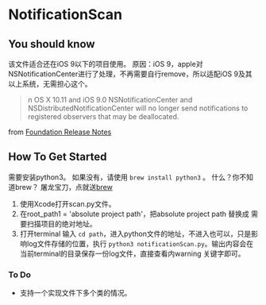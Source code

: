 # NotificationScan

## You should know

该文件适合还在iOS 9以下的项目使用。
原因：iOS 9，apple对NSNotificationCenter进行了处理，不再需要自行remove，所以适配iOS 9及其以上系统，无需担心这个。

> n OS X 10.11 and iOS 9.0 NSNotificationCenter and NSDistributedNotificationCenter will no longer send notifications to registered observers that may be deallocated. 

from [Foundation Release Notes](https://developer.apple.com/library/content/releasenotes/Foundation/RN-Foundation/index.html#10_11NotificationCenter)

## How To Get Started

需要安装python3。
如果没有，请使用 `brew install python3` 。
什么？你不知道brew？ 屠龙宝刀，点就送[brew](https://brew.sh/index_zh-cn.html)

1. 使用Xcode打开scan.py文件。
2. 在root_path1 = 'absolute project path'，把absolute project path 替换成 需要扫描项目的绝对地址。
3. 打开terminal 输入 `cd path`，进入python文件的地址，不进入也可以，只是影响log文件存储的位置，执行 `python3 notificationScan.py`。输出内容会在当前terminal的目录保存一份log文件，直接查看内warning 关键字即可。

### To Do

* 支持一个实现文件下多个类的情况。
